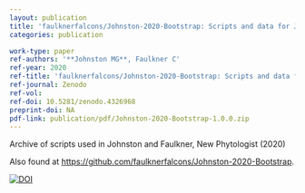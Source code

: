 ```yaml
---
layout: publication
title: 'faulknerfalcons/Johnston-2020-Bootstrap: Scripts and data for Johnston and Faulkner \'A bootstrap approach is a superior statistical method for the comparison of non-normal data with differing variances.\''
categories: publication

work-type: paper
ref-authors: '**Johnston MG**, Faulkner C'
ref-year: 2020
ref-title: 'faulknerfalcons/Johnston-2020-Bootstrap: Scripts and data for Johnston and Faulkner \'A bootstrap approach is a superior statistical method for the comparison of non-normal data with differing variances.\''
ref-journal: Zenodo
ref-vol:
ref-doi: 10.5281/zenodo.4326968
preprint-doi: NA
pdf-link: publication/pdf/Johnston-2020-Bootstrap-1.0.0.zip
---
```

Archive of scripts used in Johnston and Faulkner, New Phytologist (2020)

Also found at <https://github.com/faulknerfalcons/Johnston-2020-Bootstrap>.

[![DOI](https://zenodo.org/badge/DOI/10.5281/zenodo.4326968.svg)](https://doi.org/10.5281/zenodo.4326968)
